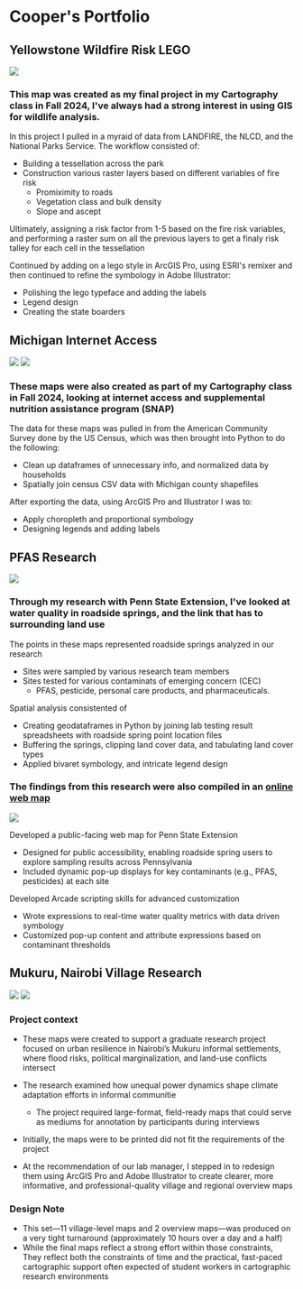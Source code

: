 # Cooper's Portfolio

## Yellowstone Wildfire Risk LEGO 
![](/Images/CooperPriceWorkSample2.png)

### This map was created as my final project in my Cartography class in Fall 2024, I've always had a strong interest in using GIS for wildlife analysis. 

In this project I pulled in a myraid of data from LANDFIRE, the NLCD, and the National Parks Service. The workflow consisted of: 

- Building a tessellation across the park
- Construction various raster layers based on different variables of fire risk
    - Promiximity to roads
    - Vegetation class and bulk density
    - Slope and ascept

Ultimately, assigning a risk factor from 1-5 based on the fire risk variables, and performing a raster sum on all the previous layers to get a finaly risk talley for each cell in the tessellation 

Continued by adding on a lego style in ArcGIS Pro, using ESRI's remixer and then continued to refine the symbology in Adobe Illustrator:
- Polishing the lego typeface and adding the labels
- Legend design
- Creating the state boarders

## Michigan Internet Access 
![](/Images/CooperPriceWorkSample3.png)
![](/Images/CooperPriceWorkSample4.png)

### These maps were also created as part of my Cartography class in Fall 2024, looking at internet access and supplemental nutrition assistance program (SNAP)

The data for these maps was pulled in from the American Community Survey done by the US Census, which was then brought into Python to do the following:

- Clean up dataframes of unnecessary info, and normalized data by households
- Spatially join census CSV data with Michigan county shapefiles

After exporting the data, using ArcGIS Pro and Illustrator I was to:

- Apply choropleth and proportional symbology
- Designing legends and adding labels 

## PFAS Research
![](/Images/DualMap4.2.png)

### Through my research with Penn State Extension, I've looked at water quality in roadside springs, and the link that has to surrounding land use

The points in these maps represented roadside springs analyzed in our research

- Sites were sampled by various research team members
- Sites tested for various contaminats of emerging concern (CEC)
    - PFAS, pesticide, personal care products, and pharmaceuticals. 

Spatial analysis consistented of
- Creating geodataframes in Python by joining lab testing result spreadsheets with roadside spring point location files
- Buffering the springs, clipping land cover data, and tabulating land cover types
- Applied bivaret symbology, and intricate legend design 

### The findings from this research were also compiled in an [online web map](https://extension.psu.edu/roadside-springs-map)
![](/Images/WebMap.png)

Developed a public-facing web map for Penn State Extension 
- Designed for public accessibility, enabling roadside spring users to explore sampling results across Pennsylvania
- Included dynamic pop-up displays for key contaminants (e.g., PFAS, pesticides) at each site

Developed Arcade scripting skills for advanced customization
- Wrote expressions to real-time water quality metrics with data driven symbology
- Customized pop-up content and attribute expressions based on contaminant thresholds

## Mukuru, Nairobi Village Research
![](/Images/OverviewFINAL6_29.png)
![](/Images/IndividualVillages6_29_2.png)

### Project context

- These maps were created to support a graduate research project focused on urban resilience in Nairobi’s Mukuru informal settlements, where flood risks, political marginalization, and land-use conflicts intersect
- The research examined how unequal power dynamics shape climate adaptation efforts in informal communitie
    - The project required large-format, field-ready maps that could serve as mediums for annotation by participants during interviews

- Initially, the maps were to be printed did not fit the requirements of the project
- At the recommendation of our lab manager, I stepped in to redesign them using ArcGIS Pro and Adobe Illustrator to create clearer, more informative, and professional-quality village and regional overview maps

### Design Note

- This set—11 village-level maps and 2 overview maps—was produced on a very tight turnaround (approximately 10 hours over a day and a half)
- While the final maps reflect a strong effort within those constraints, They reflect both the constraints of time and the practical, fast-paced cartographic support often expected of student workers in cartographic research environments









